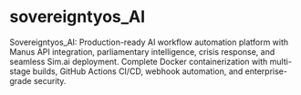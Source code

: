 # sovereigntyos_AI
Sovereigntyos_AI: Production-ready AI workflow automation platform with Manus API integration, parliamentary intelligence, crisis response, and seamless Sim.ai deployment. Complete Docker containerization with multi-stage builds, GitHub Actions CI/CD, webhook automation, and enterprise-grade security.
